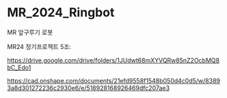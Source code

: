 # MR_2024_Ringbot
MR 앞구루기 로봇

MR24 정기프로젝트 5조:

https://drive.google.com/drive/folders/1JUdwt68mXYVQRw85nZ2OcbMQ8bC_Edo1

https://cad.onshape.com/documents/21efd9558f1548b050d4c0d5/w/83893a8d301272236c2930e6/e/518928168926469dfc207ae3